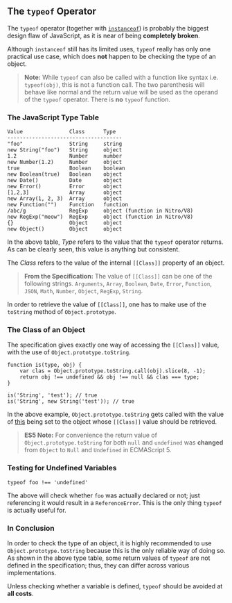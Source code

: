 ## The `typeof` Operator

The `typeof` operator (together with 
[`instanceof`](#types.instanceof)) is probably the biggest 
design flaw of JavaScript, as it is near of being **completely broken**.

Although `instanceof` still has its limited uses, `typeof` really has only one
practical use case, which does **not** happen to be checking the type of an 
object. 

> **Note:** While `typeof` can also be called with a function like syntax
> i.e. `typeof(obj)`, this is not a function call. The two parenthesis will
> behave like normal and the return value will be used as the operand of the
> `typeof` operator. There is **no** `typeof` function.

### The JavaScript Type Table

    Value               Class      Type
    -------------------------------------
    "foo"               String     string
    new String("foo")   String     object
    1.2                 Number     number
    new Number(1.2)     Number     object
    true                Boolean    boolean
    new Boolean(true)   Boolean    object
    new Date()          Date       object
    new Error()         Error      object
    [1,2,3]             Array      object
    new Array(1, 2, 3)  Array      object
    new Function("")    Function   function
    /abc/g              RegExp     object (function in Nitro/V8)
    new RegExp("meow")  RegExp     object (function in Nitro/V8)
    {}                  Object     object
    new Object()        Object     object

In the above table, *Type* refers to the value that the `typeof` operator returns.
As can be clearly seen, this value is anything but consistent.

The *Class* refers to the value of the internal `[[Class]]` property of an object.

> **From the Specification:** The value of `[[Class]]` can be one of the
> following strings. `Arguments`, `Array`, `Boolean`, `Date`, `Error`, 
> `Function`, `JSON`, `Math`, `Number`, `Object`, `RegExp`, `String`.

In order to retrieve the value of `[[Class]]`, one has to make use of the
`toString` method of `Object.prototype`.

### The Class of an Object

The specification gives exactly one way of accessing the `[[Class]]` value,
with the use of `Object.prototype.toString`. 

    function is(type, obj) {
        var clas = Object.prototype.toString.call(obj).slice(8, -1);
        return obj !== undefined && obj !== null && clas === type;
    }
    
    is('String', 'test'); // true
    is('String', new String('test')); // true

In the above example, `Object.prototype.toString` gets called with the value of
[this](#function.this) being set to the object whose `[[Class]]` value should be 
retrieved.

> **ES5 Note:** For convenience the return value of `Object.prototype.toString` 
> for both `null` and `undefined` was **changed** from `Object` to `Null` and 
> `Undefined` in ECMAScript 5.

### Testing for Undefined Variables

    typeof foo !== 'undefined'

The above will check whether `foo` was actually declared or not; just 
referencing it would result in a `ReferenceError`. This is the only thing
`typeof` is actually useful for.

### In Conclusion

In order to check the type of an object, it is highly recommended to use 
`Object.prototype.toString` because this is the only reliable way of doing so. 
As shown in the above type table, some return values of `typeof` are not defined 
in the specification; thus, they can differ across various implementations.

Unless checking whether a variable is defined, `typeof` should be avoided at
**all costs**.


